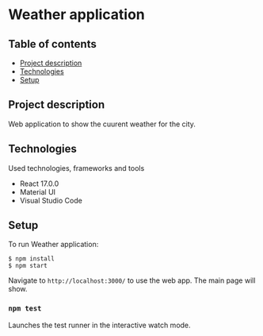 # Weather application

## Table of contents
* [Project description](#project-description)
* [Technologies](#technologies)
* [Setup](#setup)

## Project description
Web application to show the cuurent weather for the city.
	
## Technologies 
Used technologies, frameworks and tools
* React 17.0.0
* Material UI
* Visual Studio Code
	
## Setup
To run Weather application:
 
```
$ npm install
$ npm start
```
Navigate to `http://localhost:3000/` to use the web app. The main page will show. 


### `npm test`

Launches the test runner in the interactive watch mode.